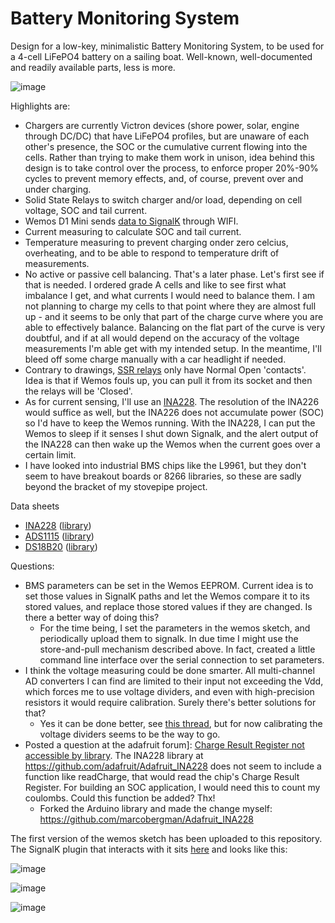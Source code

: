 # Battery Monitoring System
Design for a low-key, minimalistic Battery Monitoring System, to be used for a 4-cell LiFePO4 battery on a sailing boat. Well-known, well-documented and readily available parts, less is more.

![image](https://github.com/marcobergman/simpleBms/assets/17980560/a4cdb92a-192f-4c16-9c6e-a751448206cf)

Highlights are:
* Chargers are currently Victron devices (shore power, solar, engine through DC/DC) that have LiFePO4 profiles, but are unaware of each other's presence, the SOC or the cumulative current flowing into the cells. Rather than trying to make them work in unison, idea behind this design is to take control over the process, to enforce proper 20%-90% cycles to prevent memory effects, and, of course, prevent over and under charging.
* Solid State Relays to switch charger and/or load, depending on cell voltage, SOC and tail current.
* Wemos D1 Mini sends [data to SignalK](https://github.com/marcobergman/ESP8266SignalkClient) through WIFI.
* Current measuring to calculate SOC and tail current.
* Temperature measuring to prevent charging onder zero celcius, overheating, and to be able to respond to temperature drift of measurements.
* No active or passive cell balancing. That's a later phase. Let's first see if that is needed. I ordered grade A cells and like to see first what imbalance I get, and what currents I would need to balance them. I am not planning to charge my cells to that point where they are almost full up - and it seems to be only that part of the charge curve where you are able to effectively balance. Balancing on the flat part of the curve is very doubtful, and if at all would depend on the accuracy of the voltage measurements I'm able get with my intended setup. In the meantime, I'll bleed off some charge manually with a car headlight if needed.
* Contrary to drawings, [SSR relays](https://nl.aliexpress.com/item/32262347720.html) only have Normal Open 'contacts'. Idea is that if Wemos fouls up, you can pull it from its socket and then the relays will be 'Closed'.
* As for current sensing, I'll use an [INA228](https://www.ti.com/document-viewer/INA228/datasheet/GUID-7CC9DEF5-A5FE-412D-B339-B6B8A1E08DE2#TITLE-SBOSA20SBOS54764917). The resolution of the INA226 would suffice as well, but the INA226 does not accumulate power (SOC) so I'd have to keep the Wemos running. With the INA228, I can put the Wemos to sleep if it senses I shut down Signalk, and the alert output of the INA228 can then wake up the Wemos when the current goes over a certain limit.
* I have looked into industrial BMS chips like the L9961, but they don't seem to have breakout boards or 8266 libraries, so these are sadly beyond the bracket of my stovepipe project. 

Data sheets
* [INA228](https://www.ti.com/document-viewer/INA228/datasheet/GUID-7CC9DEF5-A5FE-412D-B339-B6B8A1E08DE2#TITLE-SBOSA20SBOS54764917) ([library](https://github.com/adafruit/Adafruit_INA228))
* [ADS1115](https://www.ti.com/document-viewer/ADS1115/datasheet/typical-application-sbas4449076#SBAS4449076) ([library](https://github.com/adafruit/Adafruit_ADS1X15))
* [DS18B20](https://www.analog.com/media/en/technical-documentation/data-sheets/ds18b20.pdf) ([library](https://github.com/milesburton/Arduino-Temperature-Control-Library))

Questions:
* BMS parameters can be set in the Wemos EEPROM. Current idea is to set those values in SignalK paths and let the Wemos compare it to its stored values, and replace those stored values if they are changed. Is there a better way of doing this?
  - For the time being, I set the parameters in the wemos sketch, and periodically upload them to signalk. In due time I might use the store-and-pull mechanism described above. In fact, created a little command line interface over the serial connection to set parameters.
* I think the voltage measuring could be done smarter. All multi-channel AD converters I can find are limited to their input not exceeding the Vdd, which forces me to use voltage dividers, and even with high-precision resistors it would require calibration. Surely there's better solutions for that?
  - Yes it can be done better, see [this thread](https://www.cruisersforum.com/forums/f166/bms-diy-281928.html#post3849254), but for now calibrating the voltage dividers seems to be the way to go.
* Posted a question at the adafruit forum]: [Charge Result Register not accessible by library](https://forums.adafruit.com/viewtopic.php?t=206644). The INA228 library at https://github.com/adafruit/Adafruit_INA228 does not seem to include a function like readCharge, that would read the chip's Charge Result Register. For building an SOC application, I would need this to count my coulombs. Could this function be added? Thx!
  - Forked the Arduino library and made the change myself: https://github.com/marcobergman/Adafruit_INA228

The first version of the wemos sketch has been uploaded to this repository. The SignalK plugin that interacts with it sits [here](https://github.com/marcobergman/signalk-browser) and looks like this:

![image](https://github.com/marcobergman/bms/assets/17980560/32f82ff5-a1c7-414b-8f6b-b16ee85cb89b)


![image](https://github.com/marcobergman/simpleBms/assets/17980560/215802b8-0af5-44dc-aab4-a0f2c393f870)

![image](https://github.com/marcobergman/simpleBms/assets/17980560/cbe0d52e-4cbe-48df-8731-6d02ab77471f)

